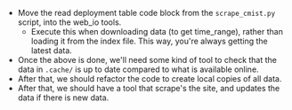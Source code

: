 - Move the read deployment table code block from the `scrape_cmist.py` script, into the web_io tools.
  - Execute this when downloading data (to get time_range), rather than loading it from the index file. This way, you're always getting the latest data.
- Once the above is done, we'll need some kind of tool to check that the data in `.cache/` is up to date compared to what is available online.
- After that, we should refactor the code to create local copies of all data.
- After that, we should have a tool that scrape's the site, and updates the data if there is new data.
